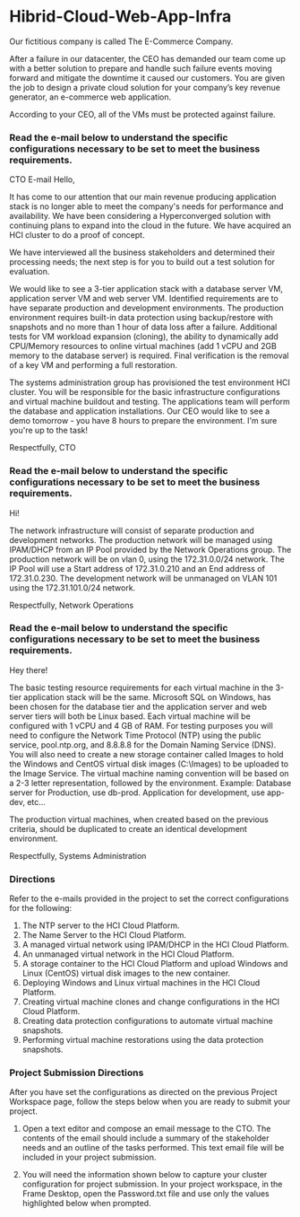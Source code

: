 # Hibrid-Cloud-Web-App-Infra

Our fictitious company is called The E-Commerce Company.

After a failure in our datacenter, the CEO has demanded our team come up with a better solution to prepare and handle such failure events moving forward and mitigate the downtime it caused our customers. You are given the job to design a private cloud solution for your company’s key revenue generator, an e-commerce web application.

According to your CEO, all of the VMs must be protected against failure.

### Read the e-mail below to understand the specific configurations necessary to be set to meet the business requirements.

CTO E-mail
Hello,

It has come to our attention that our main revenue producing application stack is no longer able to meet the company's needs for performance and availability. We have been considering a Hyperconverged solution with continuing plans to expand into the cloud in the future. We have acquired an HCI cluster to do a proof of concept.

We have interviewed all the business stakeholders and determined their processing needs; the next step is for you to build out a test solution for evaluation.

We would like to see a 3-tier application stack with a database server VM, application server VM and web server VM. Identified requirements are to have separate production and development environments. The production environment requires built-in data protection using backup/restore with snapshots and no more than 1 hour of data loss after a failure. Additional tests for VM workload expansion (cloning), the ability to dynamically add CPU/Memory resources to online virtual machines (add 1 vCPU and 2GB memory to the database server) is required. Final verification is the removal of a key VM and performing a full restoration.

The systems administration group has provisioned the test environment HCI cluster. You will be responsible for the basic infrastructure configurations and virtual machine buildout and testing. The applications team will perform the database and application installations. Our CEO would like to see a demo tomorrow - you have 8 hours to prepare the environment. I'm sure you're up to the task!

Respectfully, CTO

### Read the e-mail below to understand the specific configurations necessary to be set to meet the business requirements.
Hi!

The network infrastructure will consist of separate production and development networks. The production network will be managed using IPAM/DHCP from an IP Pool provided by the Network Operations group. The production network will be on vlan 0, using the 172.31.0.0/24 network. The IP Pool will use a Start address of 172.31.0.210 and an End address of 172.31.0.230. The development network will be unmanaged on VLAN 101 using the 172.31.101.0/24 network.

Respectfully, Network Operations

### Read the e-mail below to understand the specific configurations necessary to be set to meet the business requirements.
Hey there!

The basic testing resource requirements for each virtual machine in the 3-tier application stack will be the same. Microsoft SQL on Windows, has been chosen for the database tier and the application server and web server tiers will both be Linux based. Each virtual machine will be configured with 1 vCPU and 4 GB of RAM. For testing purposes you will need to configure the Network Time Protocol (NTP) using the public service, pool.ntp.org, and 8.8.8.8 for the Domain Naming Service (DNS). You will also need to create a new storage container called Images to hold the Windows and CentOS virtual disk images (C:\Images) to be uploaded to the Image Service. The virtual machine naming convention will be based on a 2-3 letter representation, followed by the environment. Example: Database server for Production, use db-prod. Application for development, use app-dev, etc…

The production virtual machines, when created based on the previous criteria, should be duplicated to create an identical development environment.

Respectfully, Systems Administration

### Directions
Refer to the e-mails provided in the project to set the correct configurations for the following:

1. The NTP server to the HCI Cloud Platform.
2. The Name Server to the HCI Cloud Platform.
3. A managed virtual network using IPAM/DHCP in the HCI Cloud Platform.
4. An unmanaged virtual network in the HCI Cloud Platform.
5. A storage container to the HCI Cloud Platform and upload Windows and Linux (CentOS) virtual disk images to the new container.
5. Deploying Windows and Linux virtual machines in the HCI Cloud Platform.
6. Creating virtual machine clones and change configurations in the HCI Cloud Platform.
7. Creating data protection configurations to automate virtual machine snapshots.
8. Performing virtual machine restorations using the data protection snapshots.

### Project Submission Directions
After you have set the configurations as directed on the previous Project Workspace page, follow the steps below when you are ready to submit your project.

1. Open a text editor and compose an email message to the CTO. The contents of the email should include a summary of the stakeholder needs and an outline of the tasks performed. This text email file will be included in your project submission.

2. You will need the information shown below to capture your cluster configuration for project submission. In your project workspace, in the Frame Desktop, open the Password.txt file and use only the values highlighted below when prompted.